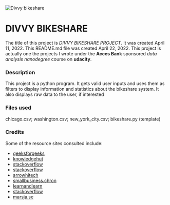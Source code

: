 
![Divvy bikeshare](https://user-images.githubusercontent.com/103776681/169701283-31863917-0778-4933-a262-d2a80732e068.png)
# DIVVY BIKESHARE

The title of this project is _DIVVY BIKESHARE PROJECT_. It was created April 11, 2022. This README.md file was created April 22, 2022. This project is actually one the projects I wrote under the **Acces Bank** sponsored _data analysis nanodegree_ course on **udacity**.




### Description
This project is a python program. It gets valid user inputs and uses them as filters to display information and statistics about the bikeshare system. It also displays raw data to the user, if interested

### Files used
chicago.csv;
washington.csv;
new_york_city.csv;
bikeshare.py (template)

### Credits
Some of the resource sites consulted include: 
- [geeksforgeeks](https://www.geeksforgeeks.org/taking-input-in-python/amp/)
- [knowledgehut](https://www.knowledgehut.com/blog/programming/run-python-scripts)
- [stackoverflow](https://stackoverflow.com/questions/1016814/what-to-do-with-unexpected-indent-in-python)
- [stackoverflow](https://stackoverflow.com/questions/23294658/asking-the-user-for-input-until-they-give-a-valid-response)
- [arrowhitech](https://www.arrowhitech.com/typeerror-nonetype-object-is-not-iterable/)
- [smallbusiness.chron](https://smallbusiness.chron.com/making-raw-input-lowercase-python-31840.html)
- [learnandlearn](https://learnandlearn.com/python-programming/python-reference/find-calculate-mode-python-using-mode-function)
- [stackoverflow](https://stackoverflow.com/questions/63229237/finding-the-most-frequent-combination-in-dataframe)
- [marsja.se](https://www.marsja.se/pandas-count-occurrences-in-column-unique-values/)




